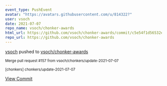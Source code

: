 ```yaml
---
event_type: PushEvent
avatar: "https://avatars.githubusercontent.com/u/814322?"
user: vsoch
date: 2021-07-07
repo_name: vsoch/chonker-awards
html_url: https://github.com/vsoch/chonker-awards/commit/c5e54f1d56532e4dc71b8300bb33c170cdc2517e
repo_url: https://github.com/vsoch/chonker-awards
---
```


<a href='https://github.com/vsoch' target='_blank'>vsoch</a> pushed to <a href='https://github.com/vsoch/chonker-awards' target='_blank'>vsoch/chonker-awards</a>

<small>Merge pull request #157 from vsoch/chonkers/update-2021-07-07

[chonkers] chonkers/update-2021-07-07</small>

<a href='https://github.com/vsoch/chonker-awards/commit/c5e54f1d56532e4dc71b8300bb33c170cdc2517e' target='_blank'>View Commit</a>